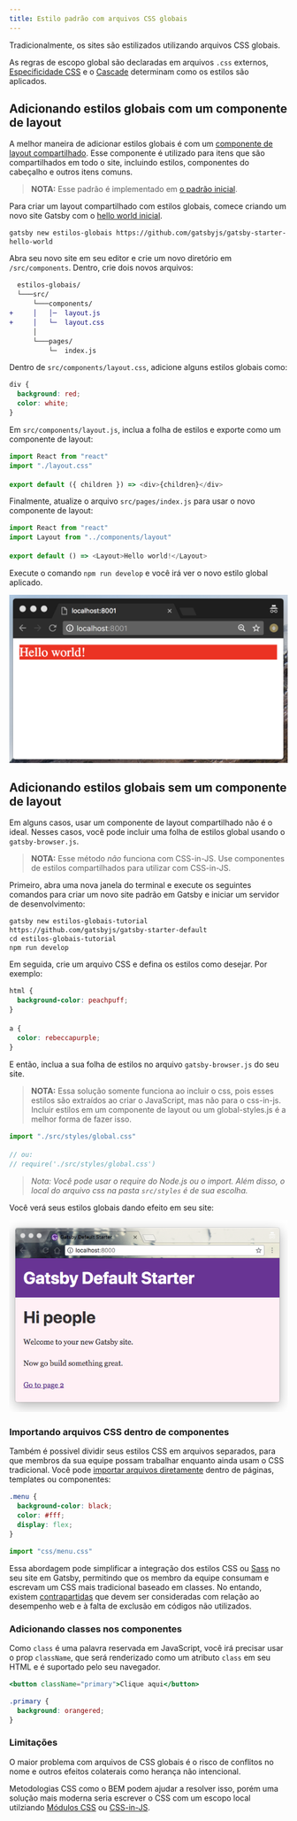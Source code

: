 ```yaml
---
title: Estilo padrão com arquivos CSS globais
---
```


Tradicionalmente, os sites são estilizados utilizando arquivos CSS globais.

As regras de escopo global são declaradas em arquivos `.css` externos, [Especificidade CSS](https://developer.mozilla.org/pt-BR/docs/Web/CSS/Specificity) e o [Cascade](https://developer.mozilla.org/pt-BR/docs/Web/CSS/Cascade) determinam como os estilos são aplicados.

## Adicionando estilos globais com um componente de layout

A melhor maneira de adicionar estilos globais é com um [componente de layout compartilhado](/tutorial/part-three/#your-first-layout-component). Esse componente é utilizado para itens que são compartilhados em todo o site, incluindo estilos, componentes do cabeçalho e outros itens comuns.

> **NOTA:** Esse padrão é implementado em [o padrão inicial](https://github.com/gatsbyjs/gatsby-starter-default/blob/02324e5b04ea0a66d91c7fe7408b46d0a7eac868/src/layouts/index.js#L6).

Para criar um layout compartilhado com estilos globais, comece criando um novo site Gatsby com o [hello world inicial](https://github.com/gatsbyjs/gatsby-starter-hello-world).

```shell
gatsby new estilos-globais https://github.com/gatsbyjs/gatsby-starter-hello-world
```

Abra seu novo site em seu editor e crie um novo diretório em `/src/components`. Dentro, crie dois novos arquivos:

```diff
  estilos-globais/
  └───src/
      └───components/
+     │   │─  layout.js
+     │   └─  layout.css
      │
      └───pages/
          └─  index.js
```

Dentro de `src/components/layout.css`, adicione alguns estilos globais como:

```css:title=src/components/layout.css
div {
  background: red;
  color: white;
}
```

Em `src/components/layout.js`, inclua a folha de estilos e exporte como um componente de layout:

```jsx:title=src/components/layout.js
import React from "react"
import "./layout.css"

export default ({ children }) => <div>{children}</div>
```

Finalmente, atualize o arquivo `src/pages/index.js` para usar o novo componente de layout:

```jsx:title=src/pages/index.js
import React from "react"
import Layout from "../components/layout"

export default () => <Layout>Hello world!</Layout>
```

Execute o comando `npm run develop` e você irá ver o novo estilo global aplicado.

![Estilos globais](./images/global-styles.png)

## Adicionando estilos globais sem um componente de layout

Em alguns casos, usar um componente de layout compartilhado não é o ideal. Nesses casos, você pode incluir uma folha de estilos global usando o `gatsby-browser.js`.

> **NOTA:** Esse método _não_ funciona com CSS-in-JS. Use componentes de estilos compartilhados para utilizar com CSS-in-JS.

Primeiro, abra uma nova janela do terminal e execute os seguintes comandos para criar um novo site padrão em Gatsby e iniciar um servidor de desenvolvimento:

```shell
gatsby new estilos-globais-tutorial https://github.com/gatsbyjs/gatsby-starter-default
cd estilos-globais-tutorial
npm run develop
```

Em seguida, crie um arquivo CSS e defina os estilos como desejar. Por exemplo:

```css:title=src/styles/global.css
html {
  background-color: peachpuff;
}

a {
  color: rebeccapurple;
}
```

E então, inclua a sua folha de estilos no arquivo `gatsby-browser.js` do seu site.

> **NOTA:** Essa solução somente funciona ao incluir o css, pois esses estilos são extraídos ao criar o JavaScript, mas não para o css-in-js.
> Incluir estilos em um componente de layout ou um global-styles.js é a melhor forma de fazer isso.

```javascript:title=gatsby-browser.js
import "./src/styles/global.css"

// ou:
// require('./src/styles/global.css')
```

> _Nota: Você pode usar o require do Node.js ou o import. Além disso, o local do arquivo css na pasta `src/styles` é de sua escolha._

Você verá seus estilos globais dando efeito em seu site:

![Exemplo estilos globais no site](./images/global-styles-example.png)

### Importando arquivos CSS dentro de componentes

Também é possivel dividir seus estilos CSS em arquivos separados, para que membros da sua equipe possam trabalhar enquanto ainda usam o CSS tradicional. Você pode [importar arquivos diretamente](/docs/importing-assets-into-files/) dentro de páginas, templates ou componentes:

```css:title=menu.css
.menu {
  background-color: black;
  color: #fff;
  display: flex;
}
```

```javascript:title=components/menu.js
import "css/menu.css"
```

Essa abordagem pode simplificar a integração dos estilos CSS ou [Sass](/packages/gatsby-plugin-sass/) no seu site em Gatsby, permitindo que os membro da equipe consumam e escrevam um CSS mais tradicional baseado em classes. No entando, existem [contrapartidas](#limitations) que devem ser consideradas com relação ao desempenho web e à falta de exclusão em códigos não utilizados.

### Adicionando classes nos componentes

Como `class` é uma palavra reservada em JavaScript, você irá precisar usar o prop `className`, que será renderizado como um atributo `class` em seu HTML e é suportado pelo seu navegador.

```jsx
<button className="primary">Clique aqui</button>
```

```css
.primary {
  background: orangered;
}
```

### Limitações

O maior problema com arquivos de CSS globais é o risco de conflitos no nome e outros efeitos colaterais como herança não intencional.

Metodologias CSS como o BEM podem ajudar a resolver isso, porém uma solução mais moderna seria escrever o CSS com um escopo local utilziando [Módulos CSS](/docs/css-modules/) ou [CSS-in-JS](/docs/css-in-js/).
